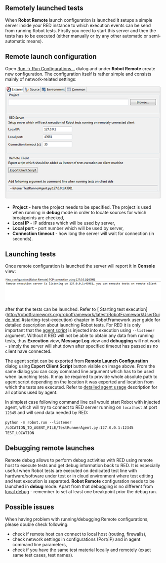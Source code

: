 ## Remotely launched tests

When **Robot Remote** launch configuration is launched it setups a simple
server inside your RED instance to which execution events can be send from
running Robot tests. Firstly you need to start this server and then the tests
has to be executed (either manually or by any other automatic or semi-
automatic means).

## Remote launch configuration

Open [ Run -> Run
Configurations...](javascript:executeCommand\('org.eclipse.debug.ui.commands.OpenRunConfigurations'\))
dialog and under **Robot Remote** create new configuration. The configuration
itself is rather simple and consists mainly of network-related settings:

![](images/remote_config.png)

  * **Project** \- here the project needs to be specified. The project is used when running in **debug** mode in order to locate sources for which breakpoints are checked, 
  * **Local IP** \- IP address which will be used by server,
  * **Local port** \- port number which will be used by server,
  * **Connection timeout** \- how long the server will wait for connection (in seconds).

## Launching tests

Once remote configuration is launched the server will report it in **Console**
view:

![](images/remote_console.png)

after that the tests can be launched. Refer to [ Starting test
execution](http://robotframework.org/robotframework/latest/RobotFrameworkUserGuide.html
#starting-test-execution) chapter in RobotFramework user guide for detailed
description about launching Robot tests. For RED it is only important that the
[agent script](red_agent.html.md) is injected into execution using `--listener`
argument. Without it RED will not be able to obtain any data from running
tests, thus **Execution** view, **Message Log** view and **debugging** will
not work - simply the server will shut down after specified timeout has passed
as no client have connected.

The agent script can be exported from **Remote Launch Configuration** dialog
using **Export Client Script** button visible on image above. From the same
dialog you can copy command line argument which has to be used when launching
tests. It may be required to provide whole absolute path to agent script
depending on the location it was exported and location from which the tests
are executed. Refer to [detailed agent
usage](red_agent.html#command_line_usage) description for all options used by
agent.

In simplest case following command line call would start Robot with injected
agent, which will try to connect to RED server running on `localhost` at port
`12345` and will send data needed by RED:

` python -m robot.run --listener
/LOCATION_TO_AGENT_FILE/TestRunnerAgent.py:127.0.0.1:12345 TEST_LOCATION `

## Debugging remote launches

Remote debug allows to perform debug activities with RED using remote host to
execute tests and get debug information back to RED. It is especially useful
when Robot tests are executed on dedicated test line with hardware/software
under test or in cloud environment where test editing and test execution is
separated. **Robot Remote** configuration needs to be launched in **debug**
mode. Apart from that debugging is no different from [local debug](debug.html.md)
\- remember to set at least one breakpoint prior the debug run.

## Possible issues

When having problem with running/debugging Remote configurations, please
double check following:

  * check if remote host can connect to local host (routing, firewalls), 
  * check network settings in configurations (Port/IP) and in agent command line parameters, 
  * check if you have the same test material locally and remotely (exact same test cases, test names). 
  
  

